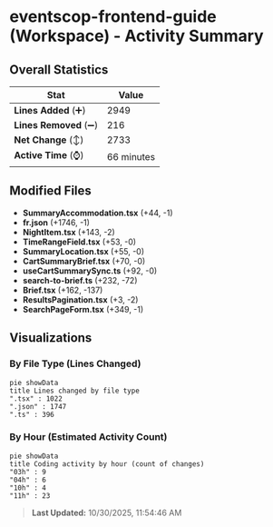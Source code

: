 # eventscop-frontend-guide (Workspace) - Activity Summary 

## Overall Statistics

| Stat                   | Value                                                             |
| ---------------------- | ----------------------------------------------------------------- |
| **Lines Added** (➕)   | 2949                                          |
| **Lines Removed** (➖) | 216                                        |
| **Net Change** (↕)    | 2733                |
| **Active Time** (⌚)   | 66 minutes |


## Modified Files
- **SummaryAccommodation.tsx** (+44, -1)
- **fr.json** (+1746, -1)
- **NightItem.tsx** (+143, -2)
- **TimeRangeField.tsx** (+53, -0)
- **SummaryLocation.tsx** (+55, -0)
- **CartSummaryBrief.tsx** (+70, -0)
- **useCartSummarySync.ts** (+92, -0)
- **search-to-brief.ts** (+232, -72)
- **Brief.tsx** (+162, -137)
- **ResultsPagination.tsx** (+3, -2)
- **SearchPageForm.tsx** (+349, -1)

## Visualizations

### By File Type (Lines Changed)

```mermaid
pie showData
title Lines changed by file type
".tsx" : 1022
".json" : 1747
".ts" : 396
```

### By Hour (Estimated Activity Count)

```mermaid
pie showData
title Coding activity by hour (count of changes)
"03h" : 9
"04h" : 6
"10h" : 4
"11h" : 23
```


> **Last Updated:** 10/30/2025, 11:54:46 AM